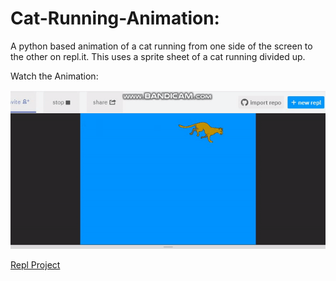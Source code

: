 # Cat-Running-Animation:
A python based animation of a cat running from one side of the screen to the other on repl.it. This uses a sprite sheet of a cat running divided up.

Watch the Animation:

![1](https://github.com/BOLTZZ/Cat-Running-Animation/blob/master/ezgif.com-video-to-gif.gif)

[Repl Project](https://repl.it/@LIGHTZZBOLTZZ1/Cat-Running-Animation)
